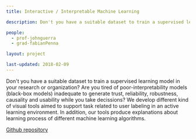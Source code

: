 ```yaml
---
title: Interactive / Interpretable Machine Learning

description: Don't you have a suitable dataset to train a supervised learning model in your research or organization? Are you tired of poor-interpretability models (black-box models) inadequate to generate trust, reliability, robustness, causality and usability while you take decissions? We develop different kind of visual tools aimed to support task related to user labeling in an active learning environment. In addition, our tools produce explanations about learning process of different machine learning algorithms.

people:
  - prof-johnguerra
  - grad-fabianPenna

layout: project  

last-updated: 2018-02-09
---
```

Don't you have a suitable dataset to train a supervised learning model in your research or organization? Are you tired of poor-interpretability models (black-box models) inadequate to generate trust, reliability, robustness, causality and usability while you take decissions? We develop different kind of visual tools aimed to support task related to user labeling in an active learning environment. In addition, our tools produce explanations about learning process of different machine learning algorithms.

[Github repository](https://github.com/fabiancpl/i2ML)